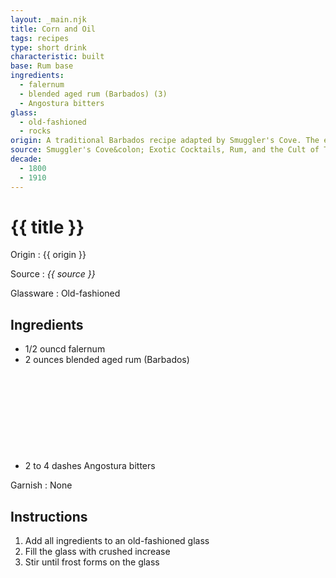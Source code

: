 ```yaml
---
layout: _main.njk
title: Corn and Oil
tags: recipes
type: short drink
characteristic: built
base: Rum base
ingredients:
  - falernum
  - blended aged rum (Barbados) (3)
  - Angostura bitters
glass:
  - old-fashioned
  - rocks
origin: A traditional Barbados recipe adapted by Smuggler's Cove. The earliest print mention for the drink is in <cite><a href="https://www.google.com/books/edition/A_Z_of_Barbados_Heritage/aSccAQAAIAAJ?hl=en&gbpv=1&bsq=%22corn+n+oil%22+cocktail&dq=%22corn+n+oil%22+cocktail&printsec=frontcover" target="_blank" rel="external noopener">West Indian and Other Recipes</a></cite> by Mrs. H. Graham Yearwood (1911), but the drink likely dates to the early 18<sup>th</sup> century.
source: Smuggler's Cove&colon; Exotic Cocktails, Rum, and the Cult of Tiki
decade:
  - 1800
  - 1910
---
```

<!-- markdownlint-disable MD025 -->
# {{ title }}
<!-- markdownlint-disable MD025 -->

Origin
  : {{ origin }}

Source
  : <cite>{{ source }}</cite>

Glassware
  : Old-fashioned

## Ingredients

* 1/2 ouncd falernum
* 2 ounces blended aged rum (Barbados)<icon-l space="1em" class="bigger" label="(3)"><span class="with-icon"><svg class="icon"><use href="/assets/images/icons/circle-3.svg#circle-3"></use></svg></span></icon-l>
* 2 to 4 dashes Angostura bitters

Garnish
  : None

## Instructions

1. Add all ingredients to an old-fashioned glass
2. Fill the glass with crushed increase
3. Stir until frost forms on the glass
